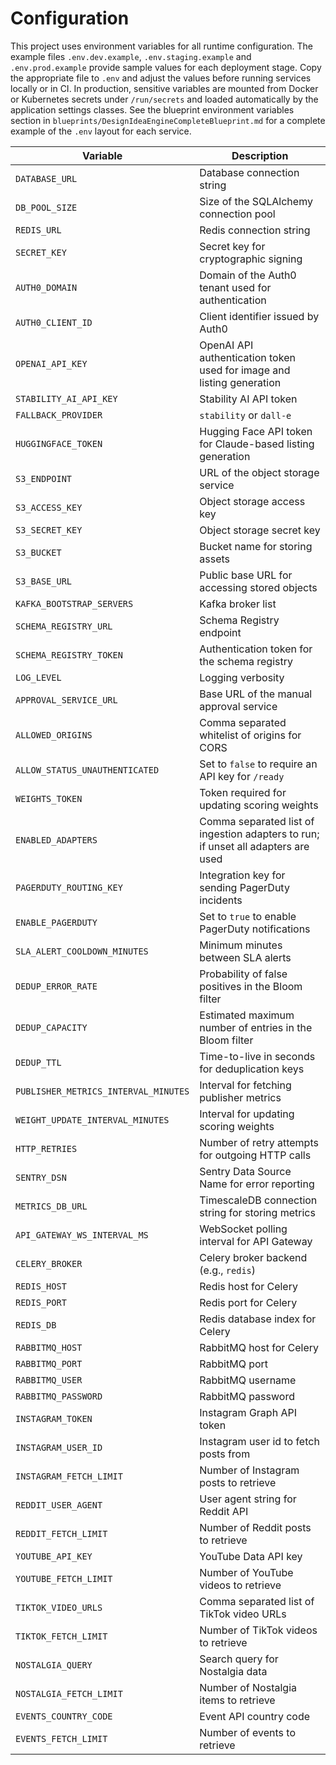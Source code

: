 # Configuration

This project uses environment variables for all runtime configuration. The
example files `.env.dev.example`, `.env.staging.example` and
`.env.prod.example` provide sample values for each deployment stage. Copy the
appropriate file to `.env` and adjust the values before running services
locally or in CI. In production, sensitive variables are mounted from Docker or
Kubernetes secrets under `/run/secrets` and loaded automatically by the
application settings classes.
See the blueprint environment variables section in `blueprints/DesignIdeaEngineCompleteBlueprint.md` for a complete example of the `.env` layout for each service.


| Variable | Description |
| --- | --- |
| `DATABASE_URL` | Database connection string |
| `DB_POOL_SIZE` | Size of the SQLAlchemy connection pool |
| `REDIS_URL` | Redis connection string |
| `SECRET_KEY` | Secret key for cryptographic signing |
| `AUTH0_DOMAIN` | Domain of the Auth0 tenant used for authentication |
| `AUTH0_CLIENT_ID` | Client identifier issued by Auth0 |
| `OPENAI_API_KEY` | OpenAI API authentication token used for image and listing generation |
| `STABILITY_AI_API_KEY` | Stability AI API token |
| `FALLBACK_PROVIDER` | `stability` or `dall-e` |
| `HUGGINGFACE_TOKEN` | Hugging Face API token for Claude-based listing generation |
| `S3_ENDPOINT` | URL of the object storage service |
| `S3_ACCESS_KEY` | Object storage access key |
| `S3_SECRET_KEY` | Object storage secret key |
| `S3_BUCKET` | Bucket name for storing assets |
| `S3_BASE_URL` | Public base URL for accessing stored objects |
| `KAFKA_BOOTSTRAP_SERVERS` | Kafka broker list |
| `SCHEMA_REGISTRY_URL` | Schema Registry endpoint |
| `SCHEMA_REGISTRY_TOKEN` | Authentication token for the schema registry |
| `LOG_LEVEL` | Logging verbosity |
| `APPROVAL_SERVICE_URL` | Base URL of the manual approval service |
| `ALLOWED_ORIGINS` | Comma separated whitelist of origins for CORS |
| `ALLOW_STATUS_UNAUTHENTICATED` | Set to `false` to require an API key for `/ready` |
| `WEIGHTS_TOKEN` | Token required for updating scoring weights |
| `ENABLED_ADAPTERS` | Comma separated list of ingestion adapters to run; if unset all adapters are used |
| `PAGERDUTY_ROUTING_KEY` | Integration key for sending PagerDuty incidents |
| `ENABLE_PAGERDUTY` | Set to `true` to enable PagerDuty notifications |
| `SLA_ALERT_COOLDOWN_MINUTES` | Minimum minutes between SLA alerts |
| `DEDUP_ERROR_RATE` | Probability of false positives in the Bloom filter |
| `DEDUP_CAPACITY` | Estimated maximum number of entries in the Bloom filter |
| `DEDUP_TTL` | Time-to-live in seconds for deduplication keys |
| `PUBLISHER_METRICS_INTERVAL_MINUTES` | Interval for fetching publisher metrics |
| `WEIGHT_UPDATE_INTERVAL_MINUTES` | Interval for updating scoring weights |
| `HTTP_RETRIES` | Number of retry attempts for outgoing HTTP calls |
| `SENTRY_DSN` | Sentry Data Source Name for error reporting |
| `METRICS_DB_URL` | TimescaleDB connection string for storing metrics |
| `API_GATEWAY_WS_INTERVAL_MS` | WebSocket polling interval for API Gateway |
| `CELERY_BROKER` | Celery broker backend (e.g., `redis`) |
| `REDIS_HOST` | Redis host for Celery |
| `REDIS_PORT` | Redis port for Celery |
| `REDIS_DB` | Redis database index for Celery |
| `RABBITMQ_HOST` | RabbitMQ host for Celery |
| `RABBITMQ_PORT` | RabbitMQ port |
| `RABBITMQ_USER` | RabbitMQ username |
| `RABBITMQ_PASSWORD` | RabbitMQ password |
| `INSTAGRAM_TOKEN` | Instagram Graph API token |
| `INSTAGRAM_USER_ID` | Instagram user id to fetch posts from |
| `INSTAGRAM_FETCH_LIMIT` | Number of Instagram posts to retrieve |
| `REDDIT_USER_AGENT` | User agent string for Reddit API |
| `REDDIT_FETCH_LIMIT` | Number of Reddit posts to retrieve |
| `YOUTUBE_API_KEY` | YouTube Data API key |
| `YOUTUBE_FETCH_LIMIT` | Number of YouTube videos to retrieve |
| `TIKTOK_VIDEO_URLS` | Comma separated list of TikTok video URLs |
| `TIKTOK_FETCH_LIMIT` | Number of TikTok videos to retrieve |
| `NOSTALGIA_QUERY` | Search query for Nostalgia data |
| `NOSTALGIA_FETCH_LIMIT` | Number of Nostalgia items to retrieve |
| `EVENTS_COUNTRY_CODE` | Event API country code |
| `EVENTS_FETCH_LIMIT` | Number of events to retrieve |
